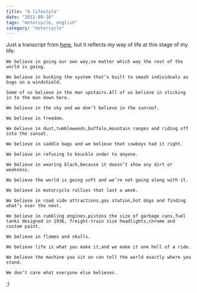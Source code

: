 ```yaml
---
title: "A lifestyle"
date: "2012-09-10"
tags: "motorcycle, english"
category: "motorcycle"
---
```


Just a transcript from [here](http://www.youtube.com/watch?v=vlZ4ONTb9i0&feature=youtu.be), 
but it reflects my way of life at this stage of my life:

    We believe in going our own way,no matter which way the rest of the world is going.

    We believe in bucking the system that’s built to smash individuals as bugs on a windshield.

    Some of us believe in the man upstairs.All of us believe in sticking in to the man down here.

    We believe in the sky and we don’t believe in the sunroof.

    We believe in freedom.

    We believe in dust,tumbleweeds,buffalo,mountain ranges and riding off into the sunset.

    We believe in saddle bags and we believe that cowboys had it right.

    We believe in refusing to knuckle under to anyone.

    We believe in wearing black,because it doesn’t show any dirt or weakness.

    We believe the world is going soft and we’re not going along with it.

    We believe in motorcycle rallies that last a week.

    We believe in road side attractions,gas station,hot dogs and finding what’s over the next.

    We believe in rumbling engines,pistons the size of garbage cans,fuel tanks designed in 1936, freight-train size headlights,chrome and custom paint.
    
    We believe in flames and skulls.
    
    We believe life is what you make it,and we make it one hell of a ride.

    We believe the machine you sit on can tell the world exactly where you stand.

    We don’t care what everyone else believes.


;)

